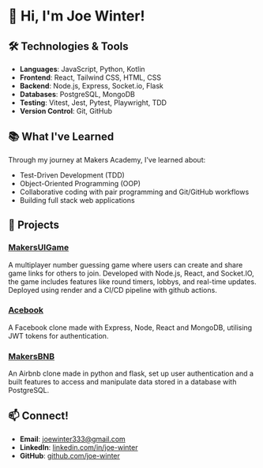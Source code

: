 # 👋 Hi, I'm Joe Winter!

## 🛠️ Technologies & Tools
- **Languages**: JavaScript, Python, Kotlin
- **Frontend**: React, Tailwind CSS, HTML, CSS
- **Backend**: Node.js, Express, Socket.io, Flask
- **Databases**: PostgreSQL, MongoDB
- **Testing**: Vitest, Jest, Pytest, Playwright, TDD
- **Version Control**: Git, GitHub

## 📚 What I've Learned
Through my journey at Makers Academy, I've learned about:
- Test-Driven Development (TDD)
- Object-Oriented Programming (OOP)
- Collaborative coding with pair programming and Git/GitHub workflows
- Building full stack web applications

## 🚀 Projects
### [MakersUIGame](https://github.com/shammy642/MakersUIGame)
A multiplayer number guessing game where users can create and share game links for others to join. Developed with Node.js, React, and Socket.IO, the game includes features like round timers, lobbys, and real-time updates. Deployed using render and a CI/CD pipeline with github actions.

### [Acebook](https://github.com/Alexia-May/acebook-watermelon-club)
A Facebook clone made with Express, Node, React and MongoDB, utilising JWT tokens for authentication.

### [MakersBNB](https://github.com/MichaelVerdon/makersbnb-group-earth)
An Airbnb clone made in python and flask, set up user authentication and a built features to access and manipulate data stored in a database with PostgreSQL.

## 📫 Connect!
- **Email**: [joewinter333@gmail.com](mailto:joewinter333@gmail.com)
- **LinkedIn**: [linkedin.com/in/joe-winter](https://www.linkedin.com/in/joe-winter-634643236/)
- **GitHub**: [github.com/joe-winter](https://github.com/joe-winter)

